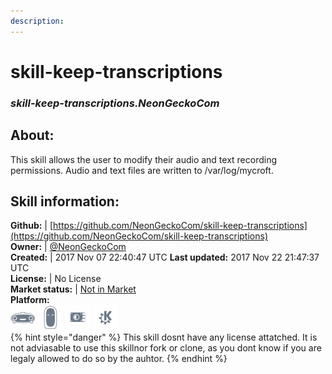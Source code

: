 ```yaml
--- 
description: 
---
```


# skill-keep-transcriptions  
### _skill-keep-transcriptions.NeonGeckoCom_  
## About:  
This skill allows the user to modify their audio and text recording permissions. Audio and text files are written to /var/log/mycroft.

## Skill information:  
**Github:** | [https://github.com/NeonGeckoCom/skill-keep-transcriptions](https://github.com/NeonGeckoCom/skill-keep-transcriptions)  
**Owner:** | [@NeonGeckoCom](https://github.com/NeonGeckoCom)  
**Created:** | 2017 Nov 07 22:40:47 UTC  **Last updated:** 2017 Nov 22 21:47:37 UTC  
**License:** | No License  
**Market status:** | [Not in Market](https://market.mycroft.ai/skill/)  
**Platform:**  
 ![](../.gitbook/assets/mark-1-icon.png)  ![](../.gitbook/assets/mark-2-icon.png)  ![](../.gitbook/assets/picroft-icon.png)  ![](../.gitbook/assets/kde.png)   
{% hint style="danger" %}
This skill dosnt have any license attatched. It is not adviasable to use this skillnor fork or clone, as you dont know if you are legaly allowed to do so by the auhtor.
{% endhint %}
